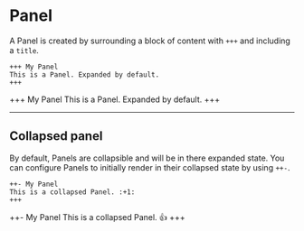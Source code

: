 # Panel

A Panel is created by surrounding a block of content with `+++` and including a `title`.

```
+++ My Panel
This is a Panel. Expanded by default.
+++
```

+++ My Panel
This is a Panel. Expanded by default.
+++

---

## Collapsed panel

By default, Panels are collapsible and will be in there expanded state. You can configure Panels to initially render in their collapsed state by using `++-`.

```
++- My Panel
This is a collapsed Panel. :+1:
+++
```

++- My Panel
This is a collapsed Panel. :+1:
+++
